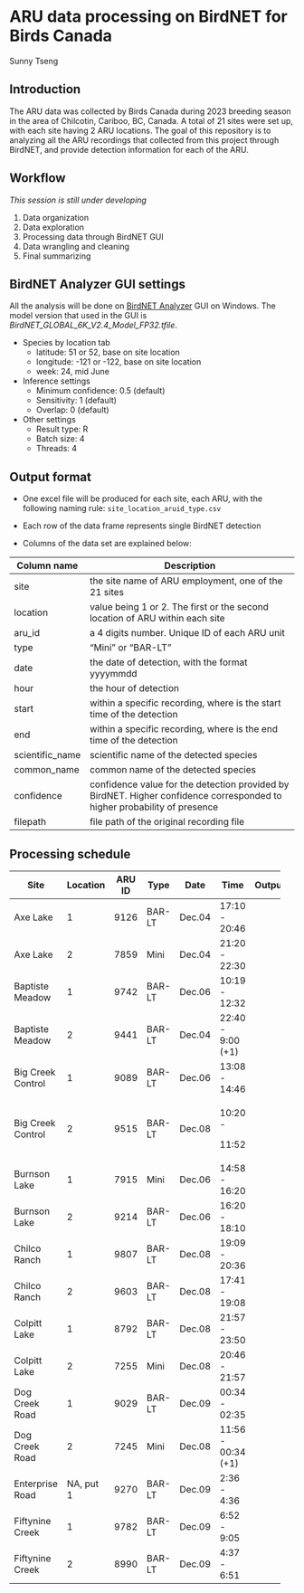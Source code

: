 ARU data processing on BirdNET for Birds Canada
================
Sunny Tseng

## Introduction

The ARU data was collected by Birds Canada during 2023 breeding season
in the area of Chilcotin, Cariboo, BC, Canada. A total of 21 sites were
set up, with each site having 2 ARU locations. The goal of this
repository is to analyzing all the ARU recordings that collected from
this project through BirdNET, and provide detection information for each
of the ARU.

## Workflow

*This session is still under developing*

1.  Data organization
2.  Data exploration
3.  Processing data through BirdNET GUI
4.  Data wrangling and cleaning
5.  Final summarizing

## BirdNET Analyzer GUI settings

All the analysis will be done on [BirdNET
Analyzer](https://github.com/kahst/BirdNET-Analyzer) GUI on Windows. The
model version that used in the GUI is
*BirdNET_GLOBAL_6K_V2.4_Model_FP32.tfile*.

- Species by location tab
  - latitude: 51 or 52, base on site location
  - longitude: -121 or -122, base on site location
  - week: 24, mid June
- Inference settings
  - Minimum confidence: 0.5 (default)
  - Sensitivity: 1 (default)
  - Overlap: 0 (default)
- Other settings
  - Result type: R
  - Batch size: 4
  - Threads: 4

## Output format

- One excel file will be produced for each site, each ARU, with the
  following naming rule: `site_location_aruid_type.csv`

- Each row of the data frame represents single BirdNET detection

- Columns of the data set are explained below:

| Column name     | Description                                                                                                              |
|-----------------|--------------------------------------------------------------------------------------------------------------------------|
| site            | the site name of ARU employment, one of the 21 sites                                                                     |
| location        | value being 1 or 2. The first or the second location of ARU within each site                                             |
| aru_id          | a 4 digits number. Unique ID of each ARU unit                                                                            |
| type            | “Mini” or “BAR-LT”                                                                                                       |
| date            | the date of detection, with the format yyyymmdd                                                                          |
| hour            | the hour of detection                                                                                                    |
| start           | within a specific recording, where is the start time of the detection                                                    |
| end             | within a specific recording, where is the end time of the detection                                                      |
| scientific_name | scientific name of the detected species                                                                                  |
| common_name     | common name of the detected species                                                                                      |
| confidence      | confidence value for the detection provided by BirdNET. Higher confidence corresponded to higher probability of presence |
| filepath        | file path of the original recording file                                                                                 |

## Processing schedule

<table style="width:95%;">
<colgroup>
<col style="width: 18%" />
<col style="width: 10%" />
<col style="width: 8%" />
<col style="width: 8%" />
<col style="width: 9%" />
<col style="width: 18%" />
<col style="width: 8%" />
<col style="width: 13%" />
</colgroup>
<thead>
<tr class="header">
<th>Site</th>
<th>Location</th>
<th>ARU ID</th>
<th>Type</th>
<th>Date</th>
<th>Time</th>
<th>Output</th>
<th>Note</th>
</tr>
</thead>
<tbody>
<tr class="odd">
<td>Axe Lake</td>
<td>1</td>
<td>9126</td>
<td>BAR-LT</td>
<td>Dec.04</td>
<td>17:10 - 20:46</td>
<td></td>
<td>3.5 hr</td>
</tr>
<tr class="even">
<td>Axe Lake</td>
<td>2</td>
<td>7859</td>
<td>Mini</td>
<td>Dec.04</td>
<td>21:20 - 22:30</td>
<td></td>
<td>1.5 hr</td>
</tr>
<tr class="odd">
<td>Baptiste Meadow</td>
<td>1</td>
<td>9742</td>
<td>BAR-LT</td>
<td>Dec.06</td>
<td>10:19 - 12:32</td>
<td></td>
<td>2 hr</td>
</tr>
<tr class="even">
<td>Baptiste Meadow</td>
<td>2</td>
<td>9441</td>
<td>BAR-LT</td>
<td>Dec.04</td>
<td>22:40 - 9:00 (+1)</td>
<td></td>
<td></td>
</tr>
<tr class="odd">
<td>Big Creek Control</td>
<td>1</td>
<td>9089</td>
<td>BAR-LT</td>
<td>Dec.06</td>
<td>13:08 - 14:46</td>
<td></td>
<td>1.5 hr</td>
</tr>
<tr class="even">
<td>Big Creek Control</td>
<td>2</td>
<td>9515</td>
<td>BAR-LT</td>
<td>Dec.08</td>
<td><p>10:20 -</p>
<p>11:52</p></td>
<td></td>
<td>1.5 hr</td>
</tr>
<tr class="odd">
<td>Burnson Lake</td>
<td>1</td>
<td>7915</td>
<td>Mini</td>
<td>Dec.06</td>
<td>14:58 - 16:20</td>
<td></td>
<td>1.5 hr</td>
</tr>
<tr class="even">
<td>Burnson Lake</td>
<td>2</td>
<td>9214</td>
<td>BAR-LT</td>
<td>Dec.06</td>
<td>16:20 - 18:10</td>
<td></td>
<td>2 hr</td>
</tr>
<tr class="odd">
<td>Chilco Ranch</td>
<td>1</td>
<td>9807</td>
<td>BAR-LT</td>
<td>Dec.08</td>
<td>19:09 - 20:36</td>
<td></td>
<td>Run in batch</td>
</tr>
<tr class="even">
<td>Chilco Ranch</td>
<td>2</td>
<td>9603</td>
<td>BAR-LT</td>
<td>Dec.08</td>
<td>17:41 - 19:08</td>
<td></td>
<td></td>
</tr>
<tr class="odd">
<td>Colpitt Lake</td>
<td>1</td>
<td>8792</td>
<td>BAR-LT</td>
<td>Dec.08</td>
<td>21:57 - 23:50</td>
<td></td>
<td></td>
</tr>
<tr class="even">
<td>Colpitt Lake</td>
<td>2</td>
<td>7255</td>
<td>Mini</td>
<td>Dec.08</td>
<td>20:46 - 21:57</td>
<td></td>
<td></td>
</tr>
<tr class="odd">
<td>Dog Creek Road</td>
<td>1</td>
<td>9029</td>
<td>BAR-LT</td>
<td>Dec.09</td>
<td>00:34 - 02:35</td>
<td></td>
<td></td>
</tr>
<tr class="even">
<td>Dog Creek Road</td>
<td>2</td>
<td>7245</td>
<td>Mini</td>
<td>Dec.08</td>
<td>11:56 - 00:34 (+1)</td>
<td></td>
<td></td>
</tr>
<tr class="odd">
<td>Enterprise Road</td>
<td>NA, put 1</td>
<td>9270</td>
<td>BAR-LT</td>
<td>Dec.09</td>
<td>2:36 - 4:36</td>
<td></td>
<td></td>
</tr>
<tr class="even">
<td>Fiftynine Creek</td>
<td>1</td>
<td>9782</td>
<td>BAR-LT</td>
<td>Dec.09</td>
<td>6:52 - 9:05</td>
<td></td>
<td></td>
</tr>
<tr class="odd">
<td>Fiftynine Creek</td>
<td>2</td>
<td>8990</td>
<td>BAR-LT</td>
<td>Dec.09</td>
<td>4:37 - 6:51</td>
<td></td>
<td></td>
</tr>
</tbody>
</table>
